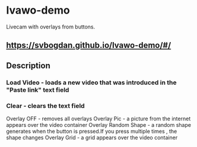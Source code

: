 # lvawo-demo
Livecam with overlays from buttons.

## https://svbogdan.github.io/lvawo-demo/#/

## Description
### Load Video - loads a new video that was introduced in the "Paste link" text field
### Clear - clears the text field
Overlay OFF - removes all overlays
Overlay Pic - a picture from the internet appears over the video container
Overlay Random Shape - a random shape generates when the button is pressed.If you press multiple times , the shape changes
Overlay Grid - a grid appears over the video container
